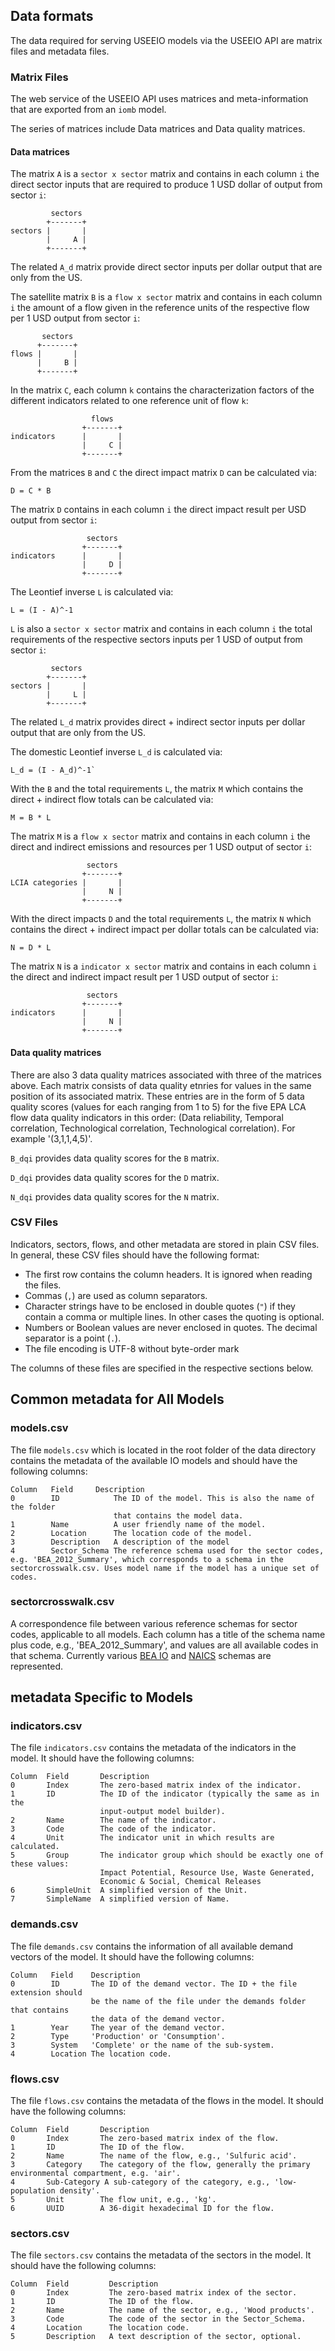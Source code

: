 ## Data formats

The data required for serving USEEIO models via the USEEIO API are matrix files and metadata files.

### Matrix Files
The web service of the USEEIO API uses matrices and
meta-information that are exported from an `iomb` model.


 The series of matrices
include Data matrices and Data quality matrices.

#### Data matrices
The matrix `A` is a `sector x sector` matrix and contains in each column `i` the
direct sector inputs that are required to produce 1 USD dollar of output from
sector `i`:

```
         sectors
        +-------+
sectors |       |
        |     A |
        +-------+
```

The related `A_d` matrix provide direct sector inputs per dollar output that are only from the US.

The satellite matrix `B` is a `flow x sector` matrix and contains in
each column `i` the amount of a flow given in the reference
units of the respective flow per 1 USD output from sector `i`:

```
       sectors
      +-------+
flows |       |
      |     B |
      +-------+
```

In the matrix `C`, each column `k` contains the characterization factors of
the different indicators related to one reference unit of flow `k`:

```
                  flows
                +-------+
indicators      |       |
                |     C |
                +-------+
```

From the matrices `B` and `C` the direct impact matrix `D` can be calculated
via:

```
D = C * B
``` 

The matrix `D` contains in each column `i` the direct impact result per USD output from sector `i`:

```
                 sectors
                +-------+
indicators      |       |
                |     D |
                +-------+
```

The Leontief inverse `L` is calculated via:

```
L = (I - A)^-1
```

`L` is also a `sector x sector` matrix and contains in each column `i` the
total requirements of the respective sectors inputs per 1 USD of output
from sector `i`:


```
         sectors
        +-------+
sectors |       |
        |     L |
        +-------+
```

The related `L_d` matrix provides direct + indirect sector inputs per dollar output that are only from the US.

The domestic Leontief inverse `L_d` is calculated via:
```
L_d = (I - A_d)^-1`
```

With the `B` and the total requirements `L`, the matrix `M` which
contains the direct + indirect flow totals can be calculated via:

```
M = B * L
```

The matrix `M` is a `flow x sector` matrix and contains in each column
`i` the direct and indirect emissions and resources per 1 USD output of sector `i`:

```
                 sectors
                +-------+
LCIA categories |       |
                |     N |
                +-------+
```


With the direct impacts `D` and the total requirements `L`, the matrix `N` which
contains the direct + indirect impact per dollar totals can be calculated via:

```
N = D * L
```

The matrix `N` is a `indicator x sector` matrix and contains in each column
`i` the direct and indirect impact result per 1 USD output of sector `i`:

```
                 sectors
                +-------+
indicators      |       |
                |     N |
                +-------+
```

#### Data quality matrices
There are also 3 data quality matrices associated with three of the matrices above.
Each matrix consists of data quality etnries for values in the same position of its associated matrix.
 These entries are in the form of 5 data quality scores (values for each ranging from 1 to 5) for the five
 EPA LCA flow data quality indicators in this order: (Data reliability, Temporal correlation, Technological correlation,
         Technological correlation). For example '(3,1,1,4,5)'.

`B_dqi` provides data quality scores for the `B` matrix.

`D_dqi` provides data quality scores for the `D` matrix.

`N_dqi` provides data quality scores for the `N` matrix.


### CSV Files
Indicators, sectors, flows, and other metadata are stored in plain CSV files.
In general, these CSV files should have the following format:

* The first row contains the column headers. It is ignored when reading the
  files.
* Commas (`,`) are used as column separators.
* Character strings have to be enclosed in double quotes (`"`) if they contain 
  a comma or multiple lines. In other cases the quoting is optional.
* Numbers or Boolean values are never enclosed in quotes. The decimal separator
  is a point (`.`).
* The file encoding is UTF-8 without byte-order mark

The columns of these files are specified in the respective sections below.

## Common metadata for All Models

### models.csv
The file `models.csv` which is located in the root folder of the data directory
contains the metadata of the available IO models and should have the following
columns:

```
Column   Field     Description
0        ID            The ID of the model. This is also the name of the folder
                       that contains the model data.
1        Name          A user friendly name of the model.
2        Location      The location code of the model.
3        Description   A description of the model
4        Sector_Schema The reference schema used for the sector codes, e.g. 'BEA_2012_Summary', which corresponds to a schema in the sectorcrosswalk.csv. Uses model name if the model has a unique set of codes.
```

### sectorcrosswalk.csv
A correspondence file between various reference schemas for sector codes, applicable to all models. Each column has a title of the schema name plus code, e.g., 'BEA_2012_Summary', and values are all available codes in that schema. Currently various [BEA IO](https://www.bea.gov/data/industries/input-output-accounts-data) and [NAICS](https://www.census.gov/cgi-bin/sssd/naics/naicsrch) schemas are represented. 

## metadata Specific to Models

### indicators.csv
The file `indicators.csv` contains the metadata of the indicators in the model.
It should have the following columns:

```
Column  Field       Description
0       Index       The zero-based matrix index of the indicator.
1       ID          The ID of the indicator (typically the same as in the 
                    input-output model builder).
2       Name        The name of the indicator.
3       Code        The code of the indicator.
4       Unit        The indicator unit in which results are calculated.
5       Group       The indicator group which should be exactly one of these values:
                    Impact Potential, Resource Use, Waste Generated,
                    Economic & Social, Chemical Releases
6       SimpleUnit  A simplified version of the Unit. 
7       SimpleName  A simplified version of Name.
```

### demands.csv
The file `demands.csv` contains the information of all available demand vectors
of the model. It should have the following columns:

```
Column   Field    Description
0        ID       The ID of the demand vector. The ID + the file extension should
                  be the name of the file under the demands folder that contains
                  the data of the demand vector.
1        Year     The year of the demand vector.
2        Type     'Production' or 'Consumption'.
3        System   'Complete' or the name of the sub-system.
4        Location The location code.
```

### flows.csv
The file `flows.csv` contains the metadata of the flows in the model.
It should have the following columns:

```
Column  Field       Description
0       Index       The zero-based matrix index of the flow.
1       ID          The ID of the flow.
2       Name        The name of the flow, e.g., 'Sulfuric acid'.
3       Category    The category of the flow, generally the primary environmental compartment, e.g. 'air'.
4       Sub-Category A sub-category of the category, e.g., 'low-population density'.
5       Unit        The flow unit, e.g., 'kg'.
6       UUID        A 36-digit hexadecimal ID for the flow.
```

### sectors.csv
The file `sectors.csv` contains the metadata of the sectors in the model.
It should have the following columns:

```
Column  Field         Description
0       Index         The zero-based matrix index of the sector.
1       ID            The ID of the flow.
2       Name          The name of the sector, e.g., 'Wood products'.
3       Code          The code of the sector in the Sector_Schema.
4       Location      The location code.
5       Description   A text description of the sector, optional.
